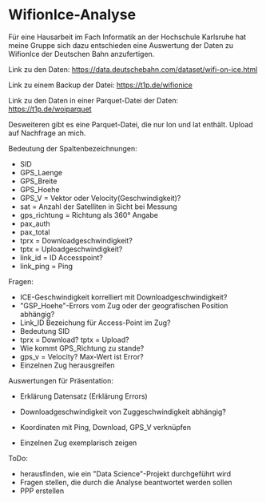 # WifionIce-Analyse

Für eine Hausarbeit im Fach Informatik an der Hochschule Karlsruhe hat meine Gruppe sich dazu entschieden eine Auswertung der Daten zu WifionIce der Deutschen Bahn anzufertigen.


Link zu den Daten: https://data.deutschebahn.com/dataset/wifi-on-ice.html

Link zu einem Backup der Datei: https://t1p.de/wifionice

Link zu den Daten in einer Parquet-Datei der Daten: https://t1p.de/woiparquet

Desweiteren gibt es eine Parquet-Datei, die nur lon und lat enthält. Upload auf Nachfrage an mich.

Bedeutung der Spaltenbezeichnungen:
  - SID
  - GPS_Laenge
  - GPS_Breite
  - GPS_Hoehe
  - GPS_V = Vektor oder Velocity(Geschwindigkeit)?
  - sat = Anzahl der Satelliten in Sicht bei Messung
  - gps_richtung = Richtung als 360° Angabe
  - pax_auth 
  - pax_total
  - tprx = Downloadgeschwindigkeit?
  - tptx = Uploadgeschwindigkeit?
  - link_id = ID Accesspoint?
  - link_ping = Ping

Fragen:
  - ICE-Geschwindigkeit korrelliert mit Downloadgeschwindigkeit?
  - "GSP_Hoehe"-Errors vom Zug oder der geografischen Position abhängig?
  - Link_ID Bezeichung für Access-Point im Zug?
  - Bedeutung SID
  - tprx = Download? tptx = Upload?
  - Wie kommt GPS_Richtung zu stande?
  - gps_v = Velocity? Max-Wert ist Error?
  - Einzelnen Zug herausgreifen

Auswertungen für Präsentation:
  - Erklärung Datensatz (Erklärung Errors)
  - Downloadgeschwindigkeit von Zuggeschwindigkeit abhängig?

  - Koordinaten mit Ping, Download, GPS_V verknüpfen
  - Einzelnen Zug exemplarisch zeigen

ToDo:
- herausfinden, wie ein "Data Science"-Projekt durchgeführt wird
- Fragen stellen, die durch die Analyse beantwortet werden sollen
- PPP erstellen
